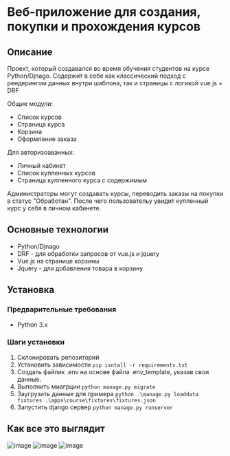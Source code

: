 # Веб-приложение для создания, покупки и прохождения курсов

## Описание
Проект, который создавался во время обучения студентов на курсе Python/Djnago. Содержит в себе как классический подход с рендерингом данных внутри шаблона, так и страницы с логикой vue.js + DRF

Общие модули: 
  - Список курсов
  - Страница курса
  - Корзина
  - Оформление заказа

 Для авторизоаванных: 
  - Личный кабинет
  - Список купленных курсов
  - Страница купленного курса с содержимым

Администраторы могут создавать курсы, переводить заказы на покупки в статус "Обработан". После чего пользовательу увидит купленный курс у себя в личном кабинете. 

## Основные технологии
- Python/Djnago
- DRF - для обработки запросов от vue.js и jquery
- Vue.js на странице корзины
- Jquery - для добавления товара в корзину

## Установка

### Предварительные требования
- Python 3.x

### Шаги установки
1. Склонировать репозиторий
2. Установить зависимости ```pip isntall -r requirements.txt```
3. Создать файлик .env на основе файла .env_template, указав свои данные.
4. Выполнить миагрции ```python manage.py migrate```
5. Заугрузить данные для примера `python .\manage.py loaddata fixtures .\apps\course\fixtures\fixtures.json`
6. Запустить django сервер ```python manage.py runserver```
  
## Как все это выглядит
![image](https://github.com/user-attachments/assets/15396c67-d233-4cd3-8f37-31db613acd98)
![image](https://github.com/user-attachments/assets/ad706fed-64c0-4a28-9fe5-d980695d2003)
![image](https://github.com/user-attachments/assets/ddf97e30-55fb-4f8a-a121-a658e9a46a54)









